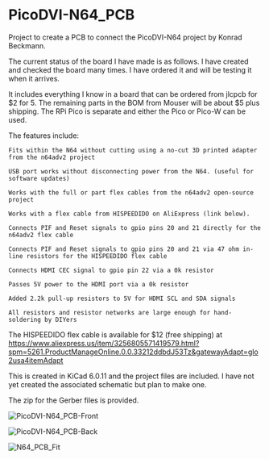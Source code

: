 # PicoDVI-N64_PCB
Project to create a PCB to connect the PicoDVI-N64 project by Konrad Beckmann.



The current status of the board I have made is as follows.  I have created and checked the board many times.  I have ordered it and will be testing it when it arrives. 

It includes everything I know in a board that can be ordered from jlcpcb for $2 for 5.  The remaining parts in the BOM from Mouser will be about $5 plus shipping.  The RPi Pico is separate and either the Pico or Pico-W can be used.  

The features include: 

    Fits within the N64 without cutting using a no-cut 3D printed adapter from the n64adv2 project
    
    USB port works without disconnecting power from the N64. (useful for software updates)
    
    Works with the full or part flex cables from the n64adv2 open-source project
  
    Works with a flex cable from HISPEEDIDO on AliExpress (link below).
  
    Connects PIF and Reset signals to gpio pins 20 and 21 directly for the n64adv2 flex cable
    
    Connects PIF and Reset signals to gpio pins 20 and 21 via 47 ohm in-line resistors for the HISPEEDIDO flex cable
    
    Connects HDMI CEC signal to gpio pin 22 via a 0k resistor
  
    Passes 5V power to the HDMI port via a 0k resistor

    Added 2.2k pull-up resistors to 5V for HDMI SCL and SDA signals
  
    All resistors and resistor networks are large enough for hand-soldering by DIYers

The HISPEEDIDO flex cable is available for $12 (free shipping) at  
https://www.aliexpress.us/item/3256805571419579.html?spm=5261.ProductManageOnline.0.0.33212ddbdJ53Tz&gatewayAdapt=glo2usa4itemAdapt 
  
This is created in KiCad 6.0.11 and the project files are included. I have not yet created the associated schematic but plan to make one.

The zip for the Gerber files is provided.

![PicoDVI-N64_PCB-Front](https://github.com/dalogue1/PicoDVI-N64_PCB/assets/133064876/229bf70d-1fcd-4e96-a488-81059325d73f)

![PicoDVI-N64_PCB-Back](https://github.com/dalogue1/PicoDVI-N64_PCB/assets/133064876/9ae8b330-6932-4652-8f9d-c9026ffff4cd)

![N64_PCB_Fit](https://github.com/dalogue1/PicoDVI-N64_PCB/assets/133064876/a9b3f396-81b1-41a5-92eb-939396d21952)
